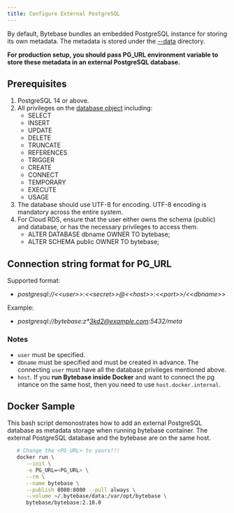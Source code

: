 ```yaml
---
title: Configure External PostgreSQL
---
```


By default, Bytebase bundles an embedded PostgreSQL instance for storing its own metadata. The metadata is stored under the [--data](/docs/reference/command-line#--data-directory) directory.

**For production setup, you should pass PG_URL environment variable to store these metadata in an external PostgreSQL database.**

## Prerequisites

1. PostgreSQL 14 or above.
1. All privileges on the [database object](https://www.postgresql.org/docs/current/sql-grant.html) including:
   - SELECT
   - INSERT
   - UPDATE
   - DELETE
   - TRUNCATE
   - REFERENCES
   - TRIGGER
   - CREATE
   - CONNECT
   - TEMPORARY
   - EXECUTE
   - USAGE
1. The database should use UTF-8 for encoding. UTF-8 encoding is mandatory across the entire system.
1. For Cloud RDS, ensure that the user either owns the schema (public) and database, or has the necessary privileges to access them.
   - ALTER DATABASE dbname OWNER TO bytebase;
   - ALTER SCHEMA public OWNER TO bytebase;

## Connection string format for PG_URL

Supported format:

- _postgresql://\<\<user>>:\<\<secret>>@\<\<host>>:\<\<port>>/\<\<dbname>\>_

Example:

- _postgresql://bytebase:z\*3kd2@example.com:5432/meta_

### Notes

- `user` must be specified.   
- `dbname` must be specified and must be created in advance. The connecting `user` must have all the database privileges mentioned above.
- `host`. If you **run Bytebase inside Docker** and want to connect the pg intance on the same host, then you need to use `host.docker.internal`.

## Docker Sample

This bash script demonostrates how to add an external PostgreSQL database as metadata storage when running bytebase container. The external PostgreSQL database and the bytebase are on the same host.

```bash
   # Change the <PG_URL> to yours!!!
   docker run \
      --init \
      -e PG_URL=<PG_URL> \
      --rm \
      --name bytebase \
      --publish 8080:8080 --pull always \
      --volume ~/.bytebase/data:/var/opt/bytebase \
      bytebase/bytebase:2.18.0
```

